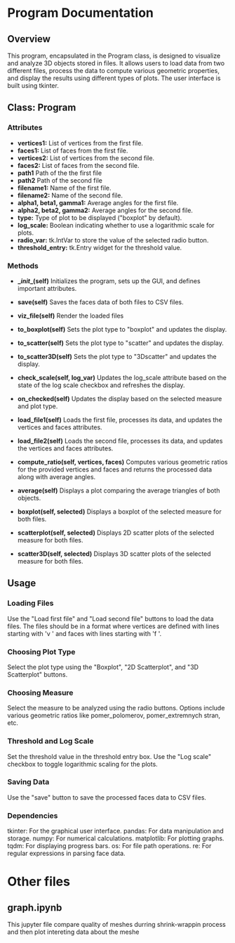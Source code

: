 # Program Documentation

## Overview
This program, encapsulated in the Program class, is designed to visualize and analyze 3D objects stored in files. It allows users to load data from two different files, process the data to compute various geometric properties, and display the results using different types of plots. The user interface is built using tkinter.

## Class: Program
### Attributes
* **vertices1:** List of vertices from the first file.
* **faces1:** List of faces from the first file.
* **vertices2:** List of vertices from the second file.
* **faces2:** List of faces from the second file.
* **path1** Path of the the first file
* **path2** Path of the second file
* **filename1:** Name of the first file.
* **filename2:** Name of the second file.
* **alpha1, beta1, gamma1:** Average angles for the first file.
* **alpha2, beta2, gamma2:** Average angles for the second file.
* **type:** Type of plot to be displayed ("boxplot" by default).
* **log_scale:** Boolean indicating whether to use a logarithmic scale for plots.
* **radio_var:** tk.IntVar to store the value of the selected radio button.
* **threshold_entry:** tk.Entry widget for the threshold value.
### Methods

* **\__init__(self)**
Initializes the program, sets up the GUI, and defines important attributes.

* **save(self)**
Saves the faces data of both files to CSV files.

* **viz_file(self)**
Render the loaded files

* **to_boxplot(self)**
Sets the plot type to "boxplot" and updates the display.

* **to_scatter(self)**
Sets the plot type to "scatter" and updates the display.

* **to_scatter3D(self)**
Sets the plot type to "3Dscatter" and updates the display.

* **check_scale(self, log_var)**
Updates the log_scale attribute based on the state of the log scale checkbox and refreshes the display.

* **on_checked(self)**
Updates the display based on the selected measure and plot type.

* **load_file1(self)**
Loads the first file, processes its data, and updates the vertices and faces attributes.

* **load_file2(self)**
Loads the second file, processes its data, and updates the vertices and faces attributes.

* **compute_ratio(self, vertices, faces)**
Computes various geometric ratios for the provided vertices and faces and returns the processed data along with average angles.

* **average(self)**
Displays a plot comparing the average triangles of both objects.

* **boxplot(self, selected)**
Displays a boxplot of the selected measure for both files.

* **scatterplot(self, selected)**
Displays 2D scatter plots of the selected measure for both files.

* **scatter3D(self, selected)**
Displays 3D scatter plots of the selected measure for both files.

## Usage
### Loading Files
Use the "Load first file" and "Load second file" buttons to load the data files. The files should be in a format where vertices are defined with lines starting with 'v ' and faces with lines starting with 'f '.
### Choosing Plot Type
Select the plot type using the "Boxplot", "2D Scatterplot", and "3D Scatterplot" buttons.
### Choosing Measure
Select the measure to be analyzed using the radio buttons. Options include various geometric ratios like pomer_polomerov, pomer_extremnych stran, etc.
### Threshold and Log Scale
Set the threshold value in the threshold entry box.
Use the "Log scale" checkbox to toggle logarithmic scaling for the plots.
### Saving Data
Use the "save" button to save the processed faces data to CSV files.
### Dependencies
tkinter: For the graphical user interface.
pandas: For data manipulation and storage.
numpy: For numerical calculations.
matplotlib: For plotting graphs.
tqdm: For displaying progress bars.
os: For file path operations.
re: For regular expressions in parsing face data.


# Other files
## graph.ipynb
This jupyter file compare quality of meshes durring shrink-wrappin process and then plot intereting data about the meshe
